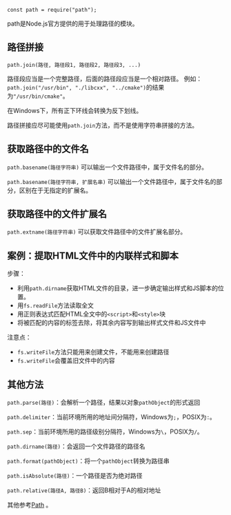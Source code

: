 
`const path = require("path");`

path是Node.js官方提供的用于处理路径的模块。

## 路径拼接

`path.join(路径, 路径段1, 路径段2, 路径段3, ...)`

路径段应当是一个完整路径，后面的路径段应当是一个相对路径。
例如：`path.join("/usr/bin", "./libcxx", "../cmake")`的结果为`"/usr/bin/cmake"`。

在Windows下，所有正下环线会转换为反下划线。

路径拼接应尽可能使用`path.join`方法，而不是使用字符串拼接的方法。

## 获取路径中的文件名

`path.basename(路径字符串)`
可以输出一个文件路径中，属于文件名的部分。

`path.basename(路径字符串, 扩展名串)`
可以输出一个文件路径中，属于文件名的部分，区别在于无指定的扩展名。

## 获取路径中的文件扩展名

`path.extname(路径字符串)`
可以获取文件路径中的文件扩展名部分。

## 案例：提取HTML文件中的内联样式和脚本

步骤：
- 利用`path.dirname`获取HTML文件的目录，进一步确定输出样式和JS脚本的位置。
- 用`fs.readFile`方法读取全文
- 用正则表达式匹配HTML全文中的`<script>`和`<style>`块
- 将被匹配的内容的标签去除，将其余内容写到输出样式文件和JS文件中

注意点：
- `fs.writeFile`方法只能用来创建文件，不能用来创建路径
- `fs.writeFile`会覆盖旧文件中的内容

## 其他方法

`path.parse(路径)`：会解析一个路径，结果以对象`pathObject`的形式返回

`path.delimiter`：当前环境所用的地址间分隔符，Windows为`;`，POSIX为`:`。

`path.sep`：当前环境所用的路径级别分隔符，Windows为`\`，POSIX为`/`。

`path.dirname(路径)`：会返回一个文件路径的路径名

`path.format(pathObject)`：将一个`pathObject`转换为路径串

`path.isAbsolute(路径)`：一个路径是否为绝对路径

`path.relative(路径A, 路径B)`：返回B相对于A的相对地址

其他参考[Path](https://nodejs.org/dist/latest-v18.x/docs/api/path.html) 。